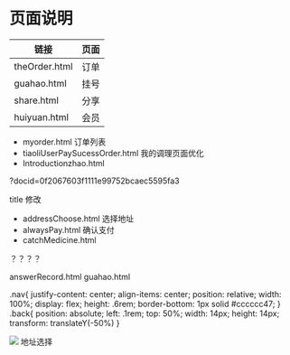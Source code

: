 
# 页面说明

|链接|页面|
|---|---|
|theOrder.html|订单|
|guahao.html|挂号|
|share.html|分享|
|huiyuan.html|会员|


- myorder.html 订单列表
- tiaoliUserPaySucessOrder.html 我的调理页面优化
- Introductionzhao.html 







?docid=0f2067603f1111e99752bcaec5595fa3




title 修改

- addressChoose.html        选择地址
- alwaysPay.html            确认支付
- catchMedicine.html




？？？？

answerRecord.html
guahao.html

.nav{
    justify-content: center;
    align-items: center;
    position: relative;
    width: 100%;
    display: flex;
    height: .6rem;
    border-bottom: 1px solid #cccccc47;
} 
.back{
    position: absolute;
    left: .1rem;
    top: 50%;
    width: 14px;
    height: 14px;
    transform: translateY(-50%)
}



<div class="nav">
    <img src="static/images/fanhui.png" class="back " onclick="javascript:window.history.go(-1)"/>
    <span class="title">地址选择</span>
</div>